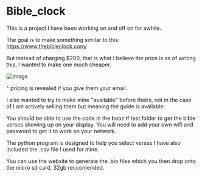 # Bible_clock

This is a project I have been working on and off on for awhile.

The goal is to make something similar to this: https://www.thebibleclock.com/

But instead of charging $200, that is what I believe the price is as of writing this, I wanted to make one much cheaper.

![image](https://github.com/user-attachments/assets/e1512bc1-f9e2-4828-8041-c070e58c6b9f)

^ pricing is revealed if you give them your email.

I also wanted to try to make mine "available" before theirs, not in the case of I am actively selling them but meaning the guide is available.

You should be able to use the code in the boaz tf test folder to get the bible verses showing up on your display. You will need to add your own wifi and password to get it to work on your network.

The python program is designed to help you select verses I have also included the .csv file I used for mine.

You can use the website to generate the .bin files which you then drop onto the micro sd card, 32gb reccomended.
